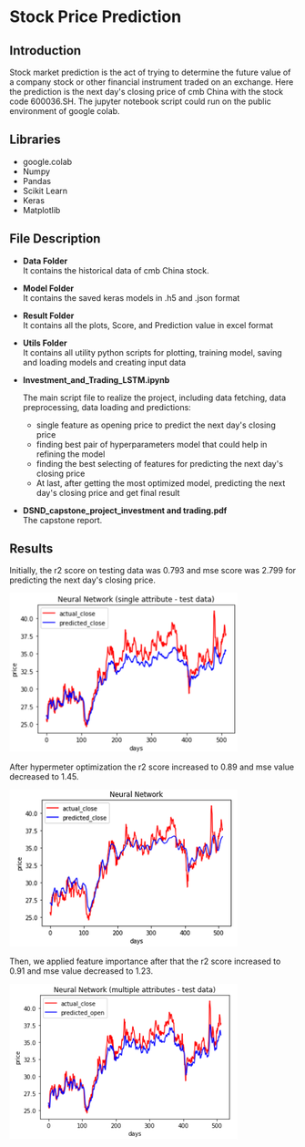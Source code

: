 # Stock Price Prediction 
## Introduction
Stock market prediction is the act of trying to determine the future value of a company stock
or other financial instrument traded on an exchange. Here the prediction is the next day's closing price of cmb China with the stock code 600036.SH. The jupyter notebook script could run on the public environment of google colab. 

## Libraries
* google.colab
* Numpy
* Pandas
* Scikit Learn
* Keras
* Matplotlib

## File Description
* <strong>Data Folder</strong>  
  It contains the historical data of cmb China stock.
  
* <strong>Model Folder</strong>  
  It contains the saved keras models in .h5 and .json format
  
* <strong>Result Folder</strong>  
  It contains all the plots, Score, and Prediction value in excel format
  
* <strong>Utils Folder</strong>  
  It contains all utility python scripts for plotting, training model, saving and loading models and creating input data
  
* **Investment_and_Trading_LSTM.ipynb**
  
  The main script file to realize the project, including data fetching, data preprocessing, data loading and predictions: 
  
  	- single feature as opening price to predict the next day's closing price
  	- finding best pair of hyperparameters model that could help in refining the model
  	- finding the best selecting of features for predicting the next day's closing price
  	- At last, after getting the most optimized model, predicting the next day's closing price and get final result
- **DSND_capstone_project_investment and trading.pdf**  
  The capstone report.

## Results

Initially, the r2 score on testing data was 0.793 and mse score was 2.799 for predicting the next day's closing price.  

<img src='https://github.com/zxhx/DSND_capstone_project_investment-and-trading/blob/master/result/single_attribute/output_test.png' width=400px>

After hypermeter optimization the r2 score increased to 0.89 and mse value decreased to 1.45.  

<img src='https://github.com/zxhx/DSND_capstone_project_investment-and-trading/blob/master/result/hyperParaModels/output.png' width=400px>

Then, we applied feature importance after that the r2 score increased to 0.91 and mse value decreased to 1.23.

<img src='https://github.com/zxhx/DSND_capstone_project_investment-and-trading/blob/master/result/final_model/output_test.png' width=400px>

  